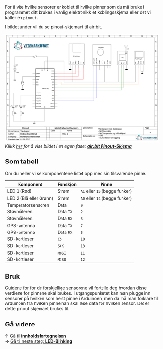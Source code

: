 For å vite hvilke sensorer er koblet til hvilke pinner som du må bruke i
programmet ditt brukes i vanlig elektronikk et koblingsskjema eller det vi
kaller en `pinout`.

I bildet under vil du se pinout-skjemaet til air:bit.

![air:bit Pinout-Skjema][airbit-pinout-skjema]  
*Klikk [her][airbit-pinout-skjema] for å vise bildet i en egen fane:
**[air:bit Pinout-Skjema][airbit-pinout-skjema]***

## Som tabell

Om du heller vi se komponentene listet opp med sin tilsvarende pinne.

| Komponent | Funskjon | Pinne |
| --------- | -------- | ----- |
| LED 1 (Rød) | Strøm | `A1` eller `15` (begge funker) |
| LED 2 (Blå eller Grønn) | Strøm | `A0` eller `14` (begge funker) |
| Temperatorsensoren | Data | `9` |
| Støvmåleren | Data `TX` | `2` |
| Støvmåleren | Data `RX` | `3` |
| GPS-antenna | Data `TX` | `7` |
| GPS-antenna | Data `RX` | `6` |
| SD-kortleser | `CS` | `10` |
| SD-kortleser | `SCK` | `13` |
| SD-kortleser | `MOSI` | `11` |
| SD-kortleser | `MISO` | `12` |

## Bruk

Guidene for for de forskjellige sensorene vil fortelle deg hvordan disse 
verdiene for pinnene skal brukes. I utgangspunketet kan man plugge inn sensorer
på hvilken som helst pinne i Arduinoen, men da må man forklare til Arduinoen
fra hvilken pinne han skal lese data for hvilken sensor. Det er dette pinout
skjemaet brukes til.

## Gå videre

&uarr; [Gå til **innholdsfortegnelsen**][home]  
&rarr; [Gå til neste steg: **LED-Blinking**][led]  

[airbit-pinout-skjema]: Vaerlogger_v2.1_skjema.png

[home]: airbit-Programmering
[led]: airbit-LED-Blinking
